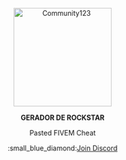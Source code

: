 <p align="center">
  <img src="https://github.com/user-attachments/assets/9416ec29-6096-450f-a7c1-fe8bb3bed646" alt="Community123" width="200" height="200">
</p>

<p align="center">
  <strong>GERADOR DE ROCKSTAR  </strong>
</p>

<p align="center">
  Pasted FIVEM Cheat
</p>

<p align="center">
  :small_blue_diamond:<a href="https://discord.gg/jGqDQpeYxZ">Join Discord</a>
</p>
